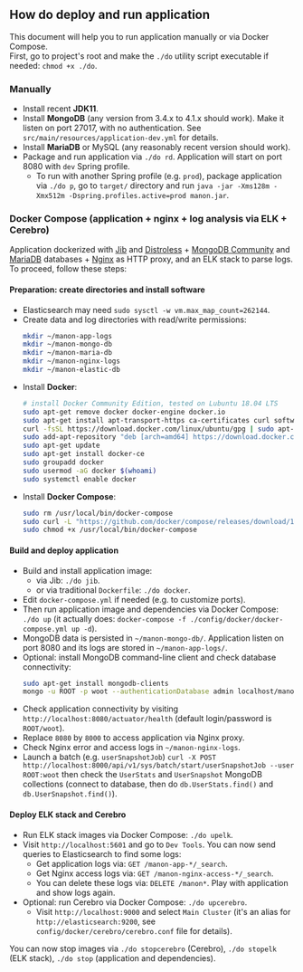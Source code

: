## How do deploy and run application

This document will help you to run application manually or via Docker Compose.  
First, go to project's root and make the `./do` utility script executable if needed: `chmod +x ./do`.

### Manually

* Install recent **JDK11**.
* Install **MongoDB** (any version from 3.4.x to 4.1.x should work). Make it listen on port 27017, with no authentication. See `src/main/resources/application-dev.yml` for details.
* Install **MariaDB** or MySQL (any reasonably recent version should work).
* Package and run application via `./do rd`. Application will start on port 8080 with `dev` Spring profile.
  * To run with another Spring profile (e.g. `prod`), package application via `./do p`, go to `target/` directory and run `java -jar -Xms128m -Xmx512m -Dspring.profiles.active=prod manon.jar`.

### Docker Compose (application + nginx + log analysis via ELK + Cerebro)

Application dockerized with [Jib](https://github.com/GoogleContainerTools/jib) and [Distroless](https://github.com/GoogleContainerTools/distroless) + [MongoDB Community](https://www.mongodb.com/download-center/community) and [MariaDB](https://downloads.mariadb.org/) databases + [Nginx](http://nginx.org/en/download.html) as HTTP proxy, and an ELK stack to parse logs. To proceed, follow these steps:

#### Preparation: create directories and install software

* Elasticsearch may need `sudo sysctl -w vm.max_map_count=262144`.
* Create data and log directories with read/write permissions:
    ```bash
    mkdir ~/manon-app-logs
    mkdir ~/manon-mongo-db
    mkdir ~/manon-maria-db
    mkdir ~/manon-nginx-logs
    mkdir ~/manon-elastic-db
    ```
* Install **Docker**:
  ```bash
  # install Docker Community Edition, tested on Lubuntu 18.04 LTS
  sudo apt-get remove docker docker-engine docker.io
  sudo apt-get install apt-transport-https ca-certificates curl software-properties-common
  curl -fsSL https://download.docker.com/linux/ubuntu/gpg | sudo apt-key add -
  sudo add-apt-repository "deb [arch=amd64] https://download.docker.com/linux/ubuntu $(lsb_release -cs) stable"
  sudo apt-get update
  sudo apt-get install docker-ce
  sudo groupadd docker 
  sudo usermod -aG docker $(whoami)
  sudo systemctl enable docker
  ```
* Install **Docker Compose**:
  ```bash
  sudo rm /usr/local/bin/docker-compose
  sudo curl -L "https://github.com/docker/compose/releases/download/1.23.1/docker-compose-$(uname -s)-$(uname -m)" -o /usr/local/bin/docker-compose
  sudo chmod +x /usr/local/bin/docker-compose
  ```
 
#### Build and deploy application
  
* Build and install application image:
  * via Jib: `./do jib`.
  * or via traditional `Dockerfile`: `./do docker`.
* Edit `docker-compose.yml` if needed (e.g. to customize ports).
* Then run application image and dependencies via Docker Compose: `./do up` (it actually does: `docker-compose -f ./config/docker/docker-compose.yml up -d`).
* MongoDB data is persisted in `~/manon-mongo-db/`. Application listen on port 8080 and its logs are stored in `~/manon-app-logs/`.
* Optional: install MongoDB command-line client and check database connectivity:
  ```bash
  sudo apt-get install mongodb-clients
  mongo -u ROOT -p woot --authenticationDatabase admin localhost/manon
  ```
* Check application connectivity by visiting `http://localhost:8080/actuator/health` (default login/password is `ROOT/woot`).
* Replace `8080` by `8000` to access application via Nginx proxy.
* Check Nginx error and access logs in `~/manon-nginx-logs`.
* Launch a batch (e.g. `userSnapshotJob`) `curl -X POST http://localhost:8000/api/v1/sys/batch/start/userSnapshotJob --user ROOT:woot` then check the `UserStats` and `UserSnapshot` MongoDB collections (connect to database, then do `db.UserStats.find()` and `db.UserSnapshot.find()`).

#### Deploy ELK stack and Cerebro

* Run ELK stack images via Docker Compose: `./do upelk`.
* Visit `http://localhost:5601` and go to `Dev Tools`. You can now send queries to Elasticsearch to find some logs:
  * Get application logs via: `GET /manon-app-*/_search`.
  * Get Nginx access logs via: `GET /manon-nginx-access-*/_search`.
  * You can delete these logs via: `DELETE /manon*`. Play with application and show logs again.
* Optional: run Cerebro via Docker Compose: `./do upcerebro`.
  * Visit `http://localhost:9000` and select `Main Cluster` (it's an alias for `http://elasticsearch:9200`, see `config/docker/cerebro/cerebro.conf` file for details).

You can now stop images via `./do stopcerebro` (Cerebro), `./do stopelk` (ELK stack), `./do stop` (application and dependencies).
